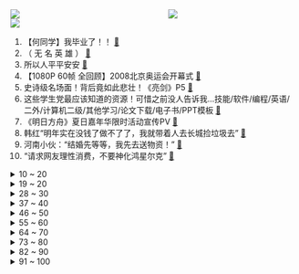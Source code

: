 <div >
	<a style="float:left;width:55%;" href = "https://github.com/anuraghazra/github-readme-stats">
	 <img src = "https://github-readme-stats.vercel.app/api?username=iuuuuuaena&theme=buefy&show_icons=true"/>
	</a>
	<a  style="float:right;width:45%" href = "https://github.com/anuraghazra/github-readme-stats">
	 <img  src="https://github-readme-stats.vercel.app/api/top-langs/?username=anuraghazra&layout=compact"/>
	</a>
	</div>

[![](https://img.shields.io/badge/jxd-@jxdgogogo.xyz-yellowgreen.svg)](https://www.jxdgogogo.xyz)<br>
1. 【何同学】我毕业了！！ [:link:](//www.bilibili.com/video/BV1764y167Lp) <br>
2. （ 无 名 英 雄 ） [:link:](//www.bilibili.com/video/BV1bv411n7yN) <br>
3. 所以人平平安安 [:link:](//www.bilibili.com/video/BV1mb4y167Ri) <br>
4. 【1080P 60帧 全回顾】2008北京奥运会开幕式 [:link:](//www.bilibili.com/video/BV1Vy4y1j7xj) <br>
5. 史诗级名场面！背后竟如此悲壮！《亮剑》P5 [:link:](//www.bilibili.com/video/BV1c64y1B7YE) <br>
6. 这些学生党最应该知道的资源！可惜之前没人告诉我…技能/软件/编程/英语/二外/计算机二级/其他学习/论文下载/电子书/PPT模板 [:link:](//www.bilibili.com/video/BV16M4y1K7Eq) <br>
7. 《明日方舟》夏日嘉年华限时活动宣传PV [:link:](//www.bilibili.com/video/BV1fy4y1L7Rq) <br>
8. 韩红“明年实在没钱了做不了了，我就带着人去长城捡垃圾去” [:link:](//www.bilibili.com/video/BV1oP4y147of) <br>
9. 河南小伙：“结婚先等等，我先去送物资！” [:link:](//www.bilibili.com/video/BV1Wf4y157ug) <br>
10. “请求网友理性消费，不要神化鸿星尔克” [:link:](//www.bilibili.com/video/BV1yX4y1c7sy) <br>
<details>
<summary>10 ~ 20</summary>

11. 饮茶哥：河南加油！ [:link:](//www.bilibili.com/video/BV1bv411n775) <br>
12. 破了世界纪录、拿了60块金牌！却被全民网暴13年！【史上最惨英雄】刘翔奥运传奇(下) [:link:](//www.bilibili.com/video/BV1t64y167yf) <br>
13. 没有被威胁，没有被逼迫，32400瓶矿泉水正在郑州路上！！！ [:link:](//www.bilibili.com/video/BV1Vq4y1X7Po) <br>
14. 破产前最后一餐！ [:link:](//www.bilibili.com/video/BV1JU4y1n7AJ) <br>
15. 【时代少年团】兄弟们的坦白局 [:link:](//www.bilibili.com/video/BV1Jy4y1j79i) <br>
16. 35元买一斤卤肉夹烧饼，蜜雪冰城里怼一桶百香果，这搭配绝了 [:link:](//www.bilibili.com/video/BV1TM4y1N72L) <br>
17. 这辈子再也不想玩了 [:link:](//www.bilibili.com/video/BV19X4y1F7U5) <br>
18. 假扮成理发师，给熊孩子剪头发，差点给我笑死... [:link:](//www.bilibili.com/video/BV1tb4y1r7Wv) <br>
19. 东 京 奥 运 会 [:link:](//www.bilibili.com/video/BV1Q64y1q7sj) <br>
</details>
<details>
<summary>19 ~ 20</summary>

20. 六子死时胡万为什么要哭？ [:link:](//www.bilibili.com/video/BV1fo4y1D7j5) <br>
21. 零 氪 之 友（第十期） [:link:](//www.bilibili.com/video/BV1VU4y1H72J) <br>
22. 一年，怎么上650？ [:link:](//www.bilibili.com/video/BV1zq4y1W7RV) <br>
23. 油管爆红俄罗斯超硬核特效《赛博朋克农场》来了！移民火星指日可待？ [:link:](//www.bilibili.com/video/BV1Rq4y1W7Pb) <br>
24. 【JUMP】垃圾原神，拉高门槛。 [:link:](//www.bilibili.com/video/BV1544y117ER) <br>
25. 【精灵射箭手】这是从迪士尼逃出来参加奥运会的吗？ [:link:](//www.bilibili.com/video/BV1N54y177DJ) <br>
26. 《宇宙无敌超级大烂活》 [:link:](//www.bilibili.com/video/BV1iy4y1T7rG) <br>
27. PDD：捐100W是因为不想给游戏主播这个职业丢脸 [:link:](//www.bilibili.com/video/BV1c64y1x7cv) <br>
28. 我 女 装 了 [:link:](//www.bilibili.com/video/BV1Rb4y1k7Hh) <br>
</details>
<details>
<summary>28 ~ 30</summary>

29. 疯了！这真的疯了！为了这件事他们准备三个月… [:link:](//www.bilibili.com/video/BV1E54y1J7rN) <br>
30. 第一次穿蓝色战衣给男朋友看，结果居然… [:link:](//www.bilibili.com/video/BV1g64y167Vi) <br>
31. 骑 车 与 砍 杀 [:link:](//www.bilibili.com/video/BV1Af4y157iU) <br>
32. 童年经典游戏结局揭秘！10年前蓝色药水剧情震撼人心！ [:link:](//www.bilibili.com/video/BV1Yw411R7Hc) <br>
33. 同 城 五 大 聪 明 [:link:](//www.bilibili.com/video/BV1q54y1J74y) <br>
34. 你们可能不认识小泡芙，但一定见过她的表情包 [:link:](//www.bilibili.com/video/BV1Tf4y1571J) <br>
35. 暗访杨国福，老鼠啃破调料包，食品安全令人担忧！ [:link:](//www.bilibili.com/video/BV1dq4y1W7ja) <br>
36. 【真人特效】假 面 来 打! [:link:](//www.bilibili.com/video/BV1YP4y147WD) <br>
37. “那就祝你有数不尽的鲜花和浪漫” [:link:](//www.bilibili.com/video/BV17U4y1n7He) <br>
</details>
<details>
<summary>37 ~ 40</summary>

38. 东京奥运开幕式过于“阴间”，10万人跑去重温北京奥运 [:link:](//www.bilibili.com/video/BV1af4y1j7bF) <br>
39. 这个沙雕短片看完笑了我四天！！！ [:link:](//www.bilibili.com/video/BV1ZP4y147qz) <br>
40. 【原神】八 重 神 子 不 想 被...... [:link:](//www.bilibili.com/video/BV1Fv411J72M) <br>
41. 风雨同舟，河南一定中！ [:link:](//www.bilibili.com/video/BV1go4y1Q7Mu) <br>
42. 《稻妻旅行者丢人图鉴》 [:link:](//www.bilibili.com/video/BV1rq4y1X7Kg) <br>
43. 我的世界、迷你世界 侵权案终审即将开庭 [:link:](//www.bilibili.com/video/BV11V411p7UP) <br>
44. 对不起，我不甘心这个视频就这么凉了，求求你们点个赞再走吧！ [:link:](//www.bilibili.com/video/BV19q4y1W7UB) <br>
45. 反华外媒被郑州群众围住：“被中国暴民攻击”了！ [:link:](//www.bilibili.com/video/BV1ug41177t5) <br>
46. 街边摊油条要怎么做，帅小伙做一个升级版的，味道.... [:link:](//www.bilibili.com/video/BV1cb4y1r7Pi) <br>
</details>
<details>
<summary>46 ~ 50</summary>

47. 王 冰 冰 买 瓜 [:link:](//www.bilibili.com/video/BV1Lq4y1X7KT) <br>
48. 捐款5000万，必须给你大家了解一下鸿星尔克的质量问题 [:link:](//www.bilibili.com/video/BV1j64y1x7kt) <br>
49. 郑州牺牲干部的最后声言...... [:link:](//www.bilibili.com/video/BV1vU4y1n7Gf) <br>
50. 救命！这是谁发明的吃法！给我站出来！ [:link:](//www.bilibili.com/video/BV1x64y167hV) <br>
51. 【卢本伟】我想你们了，可你们还记得我吗？ [:link:](//www.bilibili.com/video/BV1Wh411r7VS) <br>
52. 【4K60FPS】群星《北京欢迎你》北京奥运会主题歌！史上最豪华阵容！ [:link:](//www.bilibili.com/video/BV1sy4y1j7T7) <br>
53. B站“纪念账号”，互联网最长情的“告别” [:link:](//www.bilibili.com/video/BV1Ey4y1j719) <br>
54. 杨倩在女子十米气步枪决赛夺得首金，东京奥运会现场首先奏响中国国歌！ [:link:](//www.bilibili.com/video/BV1nB4y1K7P7) <br>
55. OMG……这难道就是冰上的仙女吗……【本田真凜】【花样滑冰】 [:link:](//www.bilibili.com/video/BV1Yo4y1Q71P) <br>
</details>
<details>
<summary>55 ~ 60</summary>

56. 三句话，让男人当狗18次 [:link:](//www.bilibili.com/video/BV1VM4y1T7L7) <br>
57. “我对杨倩比了心 她竟然在领奖台上回应了？！” [:link:](//www.bilibili.com/video/BV1sU4y1H7Nk) <br>
58. 我们的14年 就这样一步步靠近向往的生活…… [:link:](//www.bilibili.com/video/BV1XX4y1c7VH) <br>
59. 双 雄 3： 双 野 王 入 侵 战 术，boss 出 现！ [:link:](//www.bilibili.com/video/BV1pv411E73N) <br>
60. 在川普私人餐厅吃饭是什么体验？懂王：没有人比我更懂牛排 [:link:](//www.bilibili.com/video/BV1nh411r7oA) <br>
61. 求求审核，把这个视频从热榜上降下来，现在现在一切数据也冇意义了，我只想追求我做这个视频的初心，谢谢审核啦～其他想说的话会发到那个视频里 [:link:](//www.bilibili.com/video/BV1jw41197Qr) <br>
62. M C 梦 境 1000 天  ！！！ [:link:](//www.bilibili.com/video/BV1No4y1S7TT) <br>
63. 这是我四天没更新的理由 [:link:](//www.bilibili.com/video/BV1EU4y1H7Gf) <br>
64. 让骗子爱上化学 [:link:](//www.bilibili.com/video/BV12g411M7gM) <br>
</details>
<details>
<summary>64 ~ 70</summary>

65. 被鸿星尔克直播间网友笑死，老板半夜骑着共享单车来直播间劝理性消费，结果网友：我要野性消费!请老板不要多管闲事!老板直播十分钟下去车被骑走了哈哈哈哈哈 [:link:](//www.bilibili.com/video/BV1dP4y147R5) <br>
66. 来感受我的"自由" [:link:](//www.bilibili.com/video/BV1vw41197TL) <br>
67. 神奇操作！令人智熄！盘点柯南离谱TV原创剧集（第二回） [:link:](//www.bilibili.com/video/BV1tb4y1r76f) <br>
68. 【STN快报第五季47】神力基建 移山填海 [:link:](//www.bilibili.com/video/BV1464y167xV) <br>
69. “你喜欢的究竟是我，还是她的影子……” [:link:](//www.bilibili.com/video/BV1c44y1m7Fx) <br>
70. 好家伙！笋都让你夺完了！！！ [:link:](//www.bilibili.com/video/BV1ng411M7F1) <br>
71. 僵尸即将抵达！人声演绎《植物大战僵尸》游戏声效【MayTree五月树】 [:link:](//www.bilibili.com/video/BV19h411B7cr) <br>
72. 鸿星尔克直播间现状 [:link:](//www.bilibili.com/video/BV1J54y1J7kD) <br>
73. 你见过178CM穿JK的赤木晴子吗？ [:link:](//www.bilibili.com/video/BV1L44y1m7TL) <br>
</details>
<details>
<summary>73 ~ 80</summary>

74. 群 魔 乱 舞 [:link:](//www.bilibili.com/video/BV1bb4y167SE) <br>
75. 升国旗，奏国歌！杨倩夺得2020东京奥运会首金！ [:link:](//www.bilibili.com/video/BV1eL411H7dJ) <br>
76. 荒诞邪性，2012年的恐怖复仇神作 [:link:](//www.bilibili.com/video/BV17f4y1572f) <br>
77. 【Kleiner Pixel】钉崎野蔷薇 咒术回战 Cosplay化妆教程 [:link:](//www.bilibili.com/video/BV1Kq4y1X7qd) <br>
78. 凭什么月销7w+？雷品吐槽！不服来战！ [:link:](//www.bilibili.com/video/BV11b4y1k79D) <br>
79. 早餐必学！鲜嫩的鸡蛋芝士培根吐司，一口下去味蕾爆炸！ [:link:](//www.bilibili.com/video/BV1hv411E7RW) <br>
80. 【梦幻联动】燃起来了！今年奥运冠军中国包了！中国队yyds！ [:link:](//www.bilibili.com/video/BV1E64y1x7fF) <br>
81. 宝友，这可不经挖呀 [:link:](//www.bilibili.com/video/BV1sq4y1X7uS) <br>
82. 【医学博士】不吃早饭会得胃病吗？ I  吃外卖会得胃癌吗？ [:link:](//www.bilibili.com/video/BV1iU4y1n7Q7) <br>
</details>
<details>
<summary>82 ~ 90</summary>

83. 【长工】真实事件！老汉花120元买来在校女大学生，囚禁毒打17年！现实版《盲山》~ [:link:](//www.bilibili.com/video/BV1TV411p74U) <br>
84. 暑假必学的男生发型变帅技巧！超显蓬松和发量 [:link:](//www.bilibili.com/video/BV1jM4y1T7pC) <br>
85. 村里迎来结婚喜事，村民主动送食物庆祝，大家打成一片 [:link:](//www.bilibili.com/video/BV11v411n78b) <br>
86. 远在他方，心系河南。洪水无情，尔克有爱。 鸿星尔克驰援河南首批物资已经抵达！ [:link:](//www.bilibili.com/video/BV1cL411p7X2) <br>
87. 无脸羊的脾气竟然如此火爆 [:link:](//www.bilibili.com/video/BV1oy4y1L7Um) <br>
88. 花35块吃1元一串的烧烤，烤面筋烤臭豆腐烤牛肚，人均15吃到撑！ [:link:](//www.bilibili.com/video/BV1wy4y1j7ou) <br>
89. 剧TOP：大奇迹日！涨破一万点！港剧巅峰《大时代》全解读（第六回大结局） [:link:](//www.bilibili.com/video/BV1Z64y1z7tM) <br>
90. 百 变 汉 卿 ？ [:link:](//www.bilibili.com/video/BV12X4y1F7zd) <br>
91. 这可能是有史以来最刺激的一场匹配！ [:link:](//www.bilibili.com/video/BV1gM4y1T7DJ) <br>
</details>
<details>
<summary>91 ~ 100</summary>

92. 让蛤蟆见识一下什么是人心险恶！ [:link:](//www.bilibili.com/video/BV1S54y1E7PQ) <br>
93. 没有比中国更牛皮的开幕式了吧？ [:link:](//www.bilibili.com/video/BV1Qy4y1L7gE) <br>
94. 开局一张床！6千爆改电竞宿舍！含电脑 显示器 外设 家具 ！室友看到都馋哭了 [:link:](//www.bilibili.com/video/BV1sM4y1N7Nx) <br>
95. 2008年北京奥运会开幕式 [:link:](//www.bilibili.com/video/BV1AN411Z7wf) <br>
96. 求求你改立绘吧角角 [:link:](//www.bilibili.com/video/BV1gU4y1H79W) <br>
97. 支援河南灾区重建 [:link:](//www.bilibili.com/video/BV1gy4y1j7X9) <br>
98. 【新概念音游】竖起大拇指，__________。EBIMAYO——GOODRAGE [:link:](//www.bilibili.com/video/BV1sU4y1H7vh) <br>
99. 【GGE channel】井上正大又要演特摄了！新的传说从这里开始 [:link:](//www.bilibili.com/video/BV1Yo4y1D7gM) <br>
100. 给大家报个平安！ [:link:](//www.bilibili.com/video/BV1KL411p7PA) <br>
</details>
